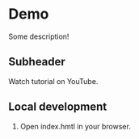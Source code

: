 # Demo

Some description!

## Subheader

Watch tutorial on YouTube.

## Local development

1. Open index.hmtl in your browser.

